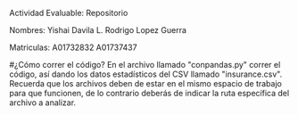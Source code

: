 Actividad Evaluable: Repositorio 

Nombres: Yishai Davila L. 
         Rodrigo Lopez Guerra

Matriculas: A01732832
            A01737437

#¿Cómo correr el código?
En el archivo llamado "conpandas.py" correr el código, así dando los datos estadísticos del CSV llamado "insurance.csv". Recuerda que los archivos deben de estar en el mismo espacio de trabajo para que funcionen, de lo contrario deberás de indicar la ruta específica del archivo a analizar.
